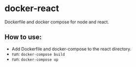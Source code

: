 # docker-react
Dockerfile and docker compose for node and react.

## How to use:
- Add Dockerfile and docker-compose to the react directory.
- run: `docker-compose build`
- run: `docker-compose up`
